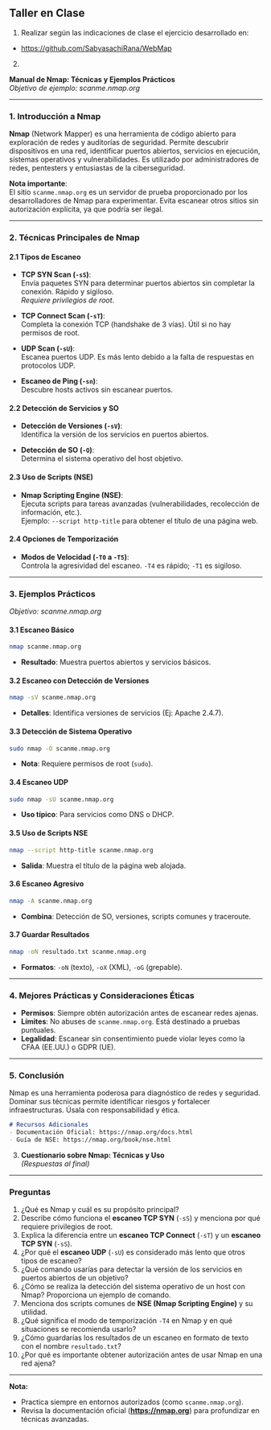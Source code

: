 ## **Taller en Clase**

1. Realizar según las indicaciones de clase el ejercicio desarrollado en:

- https://github.com/SabyasachiRana/WebMap

2. 

**Manual de Nmap: Técnicas y Ejemplos Prácticos**  
*Objetivo de ejemplo: scanme.nmap.org*  

---

### **1. Introducción a Nmap**  

**Nmap** (Network Mapper) es una herramienta de código abierto para exploración de redes y auditorías de seguridad. Permite descubrir dispositivos en una red, identificar puertos abiertos, servicios en ejecución, sistemas operativos y vulnerabilidades. Es utilizado por administradores de redes, pentesters y entusiastas de la ciberseguridad.  

**Nota importante**:  
El sitio `scanme.nmap.org` es un servidor de prueba proporcionado por los desarrolladores de Nmap para experimentar. Evita escanear otros sitios sin autorización explícita, ya que podría ser ilegal.

---

### **2. Técnicas Principales de Nmap**  

#### **2.1 Tipos de Escaneo**  
- **TCP SYN Scan (`-sS`)**:  
  Envía paquetes SYN para determinar puertos abiertos sin completar la conexión. Rápido y sigiloso.  
  *Requiere privilegios de root*.  

- **TCP Connect Scan (`-sT`)**:  
  Completa la conexión TCP (handshake de 3 vías). Útil si no hay permisos de root.  

- **UDP Scan (`-sU`)**:  
  Escanea puertos UDP. Es más lento debido a la falta de respuestas en protocolos UDP.  

- **Escaneo de Ping (`-sn`)**:  
  Descubre hosts activos sin escanear puertos.  

#### **2.2 Detección de Servicios y SO**  
- **Detección de Versiones (`-sV`)**:  
  Identifica la versión de los servicios en puertos abiertos.  

- **Detección de SO (`-O`)**:  
  Determina el sistema operativo del host objetivo.  

#### **2.3 Uso de Scripts (NSE)**  
- **Nmap Scripting Engine (NSE)**:  
  Ejecuta scripts para tareas avanzadas (vulnerabilidades, recolección de información, etc.).  
  Ejemplo: `--script http-title` para obtener el título de una página web.  

#### **2.4 Opciones de Temporización**  
- **Modos de Velocidad (`-T0` a `-T5`)**:  
  Controla la agresividad del escaneo. `-T4` es rápido; `-T1` es sigiloso.  

---

### **3. Ejemplos Prácticos**  
*Objetivo: scanme.nmap.org*  

#### **3.1 Escaneo Básico**  
```bash  
nmap scanme.nmap.org  
```  
- **Resultado**: Muestra puertos abiertos y servicios básicos.  

#### **3.2 Escaneo con Detección de Versiones**  
```bash  
nmap -sV scanme.nmap.org  
```  
- **Detalles**: Identifica versiones de servicios (Ej: Apache 2.4.7).  

#### **3.3 Detección de Sistema Operativo**  
```bash  
sudo nmap -O scanme.nmap.org  
```  
- **Nota**: Requiere permisos de root (`sudo`).  

#### **3.4 Escaneo UDP**  
```bash  
sudo nmap -sU scanme.nmap.org  
```  
- **Uso típico**: Para servicios como DNS o DHCP.  

#### **3.5 Uso de Scripts NSE**  
```bash  
nmap --script http-title scanme.nmap.org  
```  
- **Salida**: Muestra el título de la página web alojada.  

#### **3.6 Escaneo Agresivo**  
```bash  
nmap -A scanme.nmap.org  
```  
- **Combina**: Detección de SO, versiones, scripts comunes y traceroute.  

#### **3.7 Guardar Resultados**  
```bash  
nmap -oN resultado.txt scanme.nmap.org  
```  
- **Formatos**: `-oN` (texto), `-oX` (XML), `-oG` (grepable).  

---

### **4. Mejores Prácticas y Consideraciones Éticas**  
- **Permisos**: Siempre obtén autorización antes de escanear redes ajenas.  
- **Límites**: No abuses de `scanme.nmap.org`. Está destinado a pruebas puntuales.  
- **Legalidad**: Escanear sin consentimiento puede violar leyes como la CFAA (EE.UU.) o GDPR (UE).  

---

### **5. Conclusión**  
Nmap es una herramienta poderosa para diagnóstico de redes y seguridad. Dominar sus técnicas permite identificar riesgos y fortalecer infraestructuras. Úsala con responsabilidad y ética.  

```markdown
# Recursos Adicionales  
- Documentación Oficial: https://nmap.org/docs.html  
- Guía de NSE: https://nmap.org/book/nse.html  
```


3. **Cuestionario sobre Nmap: Técnicas y Uso**  
*(Respuestas al final)*  

---

### **Preguntas**  
1. ¿Qué es Nmap y cuál es su propósito principal?  
2. Describe cómo funciona el **escaneo TCP SYN** (`-sS`) y menciona por qué requiere privilegios de root.  
3. Explica la diferencia entre un **escaneo TCP Connect** (`-sT`) y un **escaneo TCP SYN** (`-sS`).  
4. ¿Por qué el **escaneo UDP** (`-sU`) es considerado más lento que otros tipos de escaneo?  
5. ¿Qué comando usarías para detectar la versión de los servicios en puertos abiertos de un objetivo?  
6. ¿Cómo se realiza la detección del sistema operativo de un host con Nmap? Proporciona un ejemplo de comando.  
7. Menciona dos scripts comunes de **NSE (Nmap Scripting Engine)** y su utilidad.  
8. ¿Qué significa el modo de temporización `-T4` en Nmap y en qué situaciones se recomienda usarlo?  
9. ¿Cómo guardarías los resultados de un escaneo en formato de texto con el nombre `resultado.txt`?  
10. ¿Por qué es importante obtener autorización antes de usar Nmap en una red ajena?  

---
**Nota:**  
- Practica siempre en entornos autorizados (como `scanme.nmap.org`).  
- Revisa la documentación oficial (**https://nmap.org**) para profundizar en técnicas avanzadas.